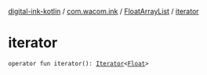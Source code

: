 [digital-ink-kotlin](../../index.md) / [com.wacom.ink](../index.md) / [FloatArrayList](index.md) / [iterator](./iterator.md)

# iterator

`operator fun iterator(): `[`Iterator`](https://kotlinlang.org/api/latest/jvm/stdlib/kotlin.collections/-iterator/index.html)`<`[`Float`](https://kotlinlang.org/api/latest/jvm/stdlib/kotlin/-float/index.html)`>`